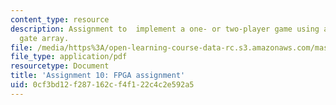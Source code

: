 ```yaml
---
content_type: resource
description: Assignment to  implement a one- or two-player game using a field-programmable
  gate array.
file: /media/https%3A/open-learning-course-data-rc.s3.amazonaws.com/mas-863-how-to-make-almost-anything-fall-2002/0cf3bd12f287162cf4f122c4c2e592a5_assignment10.pdf
file_type: application/pdf
resourcetype: Document
title: 'Assignment 10: FPGA assignment'
uid: 0cf3bd12-f287-162c-f4f1-22c4c2e592a5
---
```

